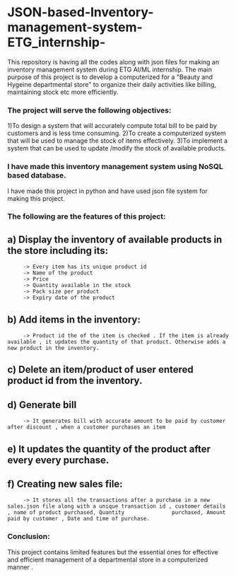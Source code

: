 # JSON-based-Inventory-management-system-ETG_internship-
This repository is having all the codes along with json files for making an inventory management system during ETG AI/ML internship.
The main purpose of this project is to develop a computerized for a "Beauty and Hygeine departmental store" to organize their daily activities like billing, maintaining stock etc more efficiently.
### The project will serve the following objectives:
1)To design a system that will accurately compute total bill to be paid by customers and is less time consuming.
2)To create a computerized system that will be used to manage the stock of items effectively.
3)To implement a system that can be used to update /modify the stock of available products.
### I have made this inventory management system using NoSQL based database. 
I have made this project in python and have used json file system for making this project. 
### The following are the features of this project:
##       a) Display the inventory of available products in the store including its:
         -> Every item has its unique product id
         -> Name of the product
         -> Price
         -> Quantity available in the stock
         -> Pack size per product
         -> Expiry date of the product
##       b)  Add items in the inventory:
         -> Product id the of the item is checked . If the item is already available , it updates the quantity of that product. Otherwise adds a new product in the inventory.
##       c)  Delete an item/product of user entered product id from the inventory.
##       d)  Generate bill
         -> It generates bill with accurate amount to be paid by customer after discount , when a customer purchases an item
##       e)  It updates the quantity of the product after every every purchase.
##       f)  Creating new sales file:
         -> It stores all the transactions after a purchase in a new sales.json file along with a unique transaction id , customer details , name of product purchased, Quantity               purchased, Amount paid by customer , Date and time of purchase.
### Conclusion:
This project contains limited features but the essential ones for effective and efficient management of a departmental store in a computerized manner .

    


